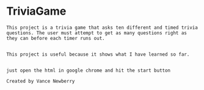 # TriviaGame

    
    This project is a trivia game that asks ten different and timed trivia questions. The user must attempt to get as many questions right as they can before each timer runs out.
    

    This project is useful because it shows what I have learned so far. 
    

    just open the html in google chrome and hit the start button
    
    Created by Vance Newberry

